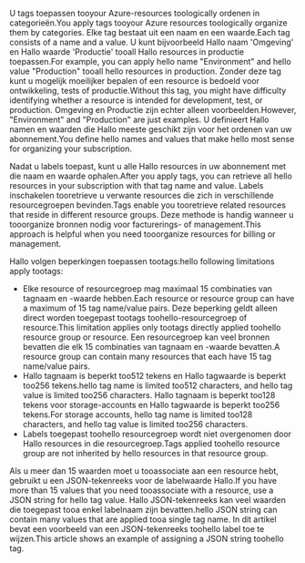 <span data-ttu-id="dd6a7-101">U tags toepassen tooyour Azure-resources toologically ordenen in categorieën.</span><span class="sxs-lookup"><span data-stu-id="dd6a7-101">You apply tags tooyour Azure resources toologically organize them by categories.</span></span> <span data-ttu-id="dd6a7-102">Elke tag bestaat uit een naam en een waarde.</span><span class="sxs-lookup"><span data-stu-id="dd6a7-102">Each tag consists of a name and a value.</span></span> <span data-ttu-id="dd6a7-103">U kunt bijvoorbeeld Hallo naam 'Omgeving' en Hallo waarde 'Productie' tooall Hallo resources in productie toepassen.</span><span class="sxs-lookup"><span data-stu-id="dd6a7-103">For example, you can apply hello name "Environment" and hello value "Production" tooall hello resources in production.</span></span> <span data-ttu-id="dd6a7-104">Zonder deze tag kunt u mogelijk moeilijker bepalen of een resource is bedoeld voor ontwikkeling, tests of productie.</span><span class="sxs-lookup"><span data-stu-id="dd6a7-104">Without this tag, you might have difficulty identifying whether a resource is intended for development, test, or production.</span></span> <span data-ttu-id="dd6a7-105">Omgeving en Productie zijn echter alleen voorbeelden.</span><span class="sxs-lookup"><span data-stu-id="dd6a7-105">However, "Environment" and "Production" are just examples.</span></span> <span data-ttu-id="dd6a7-106">U definieert Hallo namen en waarden die Hallo meeste geschikt zijn voor het ordenen van uw abonnement.</span><span class="sxs-lookup"><span data-stu-id="dd6a7-106">You define hello names and values that make hello most sense for organizing your subscription.</span></span>

<span data-ttu-id="dd6a7-107">Nadat u labels toepast, kunt u alle Hallo resources in uw abonnement met die naam en waarde ophalen.</span><span class="sxs-lookup"><span data-stu-id="dd6a7-107">After you apply tags, you can retrieve all hello resources in your subscription with that tag name and value.</span></span> <span data-ttu-id="dd6a7-108">Labels inschakelen tooretrieve u verwante resources die zich in verschillende resourcegroepen bevinden.</span><span class="sxs-lookup"><span data-stu-id="dd6a7-108">Tags enable you tooretrieve related resources that reside in different resource groups.</span></span> <span data-ttu-id="dd6a7-109">Deze methode is handig wanneer u tooorganize bronnen nodig voor facturerings- of management.</span><span class="sxs-lookup"><span data-stu-id="dd6a7-109">This approach is helpful when you need tooorganize resources for billing or management.</span></span>

<span data-ttu-id="dd6a7-110">Hallo volgen beperkingen toepassen tootags:</span><span class="sxs-lookup"><span data-stu-id="dd6a7-110">hello following limitations apply tootags:</span></span>

* <span data-ttu-id="dd6a7-111">Elke resource of resourcegroep mag maximaal 15 combinaties van tagnaam en -waarde hebben.</span><span class="sxs-lookup"><span data-stu-id="dd6a7-111">Each resource or resource group can have a maximum of 15 tag name/value pairs.</span></span> <span data-ttu-id="dd6a7-112">Deze beperking geldt alleen direct worden toegepast tootags toohello-resourcegroep of resource.</span><span class="sxs-lookup"><span data-stu-id="dd6a7-112">This limitation applies only tootags directly applied toohello resource group or resource.</span></span> <span data-ttu-id="dd6a7-113">Een resourcegroep kan veel bronnen bevatten die elk 15 combinaties van tagnaam en -waarde bevatten.</span><span class="sxs-lookup"><span data-stu-id="dd6a7-113">A resource group can contain many resources that each have 15 tag name/value pairs.</span></span> 
* <span data-ttu-id="dd6a7-114">Hallo tagnaam is beperkt too512 tekens en Hallo tagwaarde is beperkt too256 tekens.</span><span class="sxs-lookup"><span data-stu-id="dd6a7-114">hello tag name is limited too512 characters, and hello tag value is limited too256 characters.</span></span> <span data-ttu-id="dd6a7-115">Hallo tagnaam is beperkt too128 tekens voor storage-accounts en Hallo tagwaarde is beperkt too256 tekens.</span><span class="sxs-lookup"><span data-stu-id="dd6a7-115">For storage accounts, hello tag name is limited too128 characters, and hello tag value is limited too256 characters.</span></span>
* <span data-ttu-id="dd6a7-116">Labels toegepast toohello resourcegroep wordt niet overgenomen door Hallo resources in die resourcegroep.</span><span class="sxs-lookup"><span data-stu-id="dd6a7-116">Tags applied toohello resource group are not inherited by hello resources in that resource group.</span></span> 

<span data-ttu-id="dd6a7-117">Als u meer dan 15 waarden moet u tooassociate aan een resource hebt, gebruikt u een JSON-tekenreeks voor de labelwaarde Hallo.</span><span class="sxs-lookup"><span data-stu-id="dd6a7-117">If you have more than 15 values that you need tooassociate with a resource, use a JSON string for hello tag value.</span></span> <span data-ttu-id="dd6a7-118">Hallo JSON-tekenreeks kan veel waarden die toegepast tooa enkel labelnaam zijn bevatten.</span><span class="sxs-lookup"><span data-stu-id="dd6a7-118">hello JSON string can contain many values that are applied tooa single tag name.</span></span> <span data-ttu-id="dd6a7-119">In dit artikel bevat een voorbeeld van een JSON-tekenreeks toohello label toe te wijzen.</span><span class="sxs-lookup"><span data-stu-id="dd6a7-119">This article shows an example of assigning a JSON string toohello tag.</span></span>

